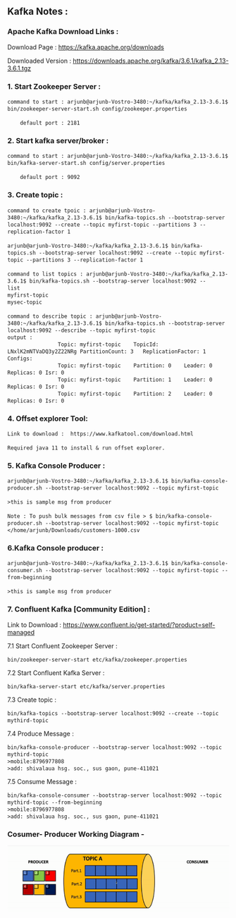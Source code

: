 
## Kafka Notes :

### Apache Kafka Download Links : 

 Download Page : https://kafka.apache.org/downloads

 Downloaded Version : https://downloads.apache.org/kafka/3.6.1/kafka_2.13-3.6.1.tgz



### 1. Start Zookeeper Server :

	command to start : arjunb@arjunb-Vostro-3480:~/kafka/kafka_2.13-3.6.1$ bin/zookeeper-server-start.sh config/zookeeper.properties

		default port : 2181

### 2. Start kafka server/broker :

	command to start : arjunb@arjunb-Vostro-3480:~/kafka/kafka_2.13-3.6.1$ bin/kafka-server-start.sh config/server.properties
	
		default port : 9092
	
### 3. Create topic :
	
	command to create tpoic : arjunb@arjunb-Vostro-3480:~/kafka/kafka_2.13-3.6.1$ bin/kafka-topics.sh --bootstrap-server localhost:9092 --create --topic myfirst-topic --partitions 3 --replication-factor 1
	
	arjunb@arjunb-Vostro-3480:~/kafka/kafka_2.13-3.6.1$ bin/kafka-topics.sh --bootstrap-server localhost:9092 --create --topic myfirst-topic --partitions 3 --replication-factor 1
	
	command to list topics : arjunb@arjunb-Vostro-3480:~/kafka/kafka_2.13-3.6.1$ bin/kafka-topics.sh --bootstrap-server localhost:9092 --		list
	myfirst-topic
	mysec-topic

	command to describe topic : arjunb@arjunb-Vostro-3480:~/kafka/kafka_2.13-3.6.1$ bin/kafka-topics.sh --bootstrap-server localhost:9092 --describe --topic myfirst-topic
	output :	
					Topic: myfirst-topic	TopicId: LNxlK2mNTVaDQ3y2Z22NRg	PartitionCount: 3	ReplicationFactor: 1	Configs: 
					Topic: myfirst-topic	Partition: 0	Leader: 0	Replicas: 0	Isr: 0
					Topic: myfirst-topic	Partition: 1	Leader: 0	Replicas: 0	Isr: 0
					Topic: myfirst-topic	Partition: 2	Leader: 0	Replicas: 0	Isr: 0


### 4. Offset explorer Tool:
	Link to download :  https://www.kafkatool.com/download.html

	Required java 11 to install & run offset explorer.



### 5. Kafka Console Producer : 
	arjunb@arjunb-Vostro-3480:~/kafka/kafka_2.13-3.6.1$ bin/kafka-console-producer.sh --bootstrap-server localhost:9092 --topic myfirst-topic
	
	>this is sample msg from producer

	Note : To push bulk messages from csv file > $ bin/kafka-console-producer.sh --bootstrap-server localhost:9092 --topic myfirst-topic </home/arjunb/Downloads/customers-1000.csv


### 6.Kafka Console producer : 
	arjunb@arjunb-Vostro-3480:~/kafka/kafka_2.13-3.6.1$ bin/kafka-console-consumer.sh --bootstrap-server localhost:9092 --topic myfirst-topic --from-beginning

	>this is sample msg from producer



### 7. Confluent Kafka [Community Edition] :

Link to Download : https://www.confluent.io/get-started/?product=self-managed	


7.1 Start Confluent Zookeeper Server :
		
	bin/zookeeper-server-start etc/kafka/zookeeper.properties 

7.2 Start Confluent Kafka Server :

	bin/kafka-server-start etc/kafka/server.properties 

7.3 Create topic :

	bin/kafka-topics --bootstrap-server localhost:9092 --create --topic mythird-topic

7.4 Produce Message :
	
	bin/kafka-console-producer --bootstrap-server localhost:9092 --topic mythird-topic
	>mobile:8796977808 
	>add: shivalaua hsg. soc., sus gaon, pune-411021


7.5 Consume Message :

	bin/kafka-console-consumer --bootstrap-server localhost:9092 --topic mythird-topic --from-beginning
	>mobile:8796977808
	>add: shivalaua hsg. soc., sus gaon, pune-411021

### Cosumer- Producer Working Diagram - 

![image description](images/prod-cons-working.gif)
